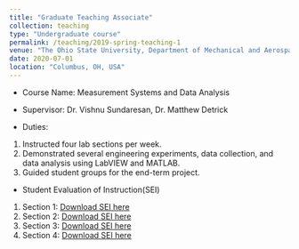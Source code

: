 ```yaml
---
title: "Graduate Teaching Associate"
collection: teaching
type: "Undergraduate course"
permalink: /teaching/2019-spring-teaching-1
venue: "The Ohio State University, Department of Mechanical and Aerospace Engineering"
date: 2020-07-01
location: "Columbus, OH, USA"
---
```


* Course Name: Measurement Systems and Data Analysis

* Supervisor: Dr. Vishnu Sundaresan, Dr. Matthew Detrick

* Duties: 
 1. Instructed four lab sections per week.
 2. Demonstrated several engineering experiments, data collection, and data analysis using LabVIEW and MATLAB.
 3. Guided student groups for the end-term project.
 
 * Student Evaluation of Instruction(SEI)
  1. Section 1: [Download SEI here](http://varunlochab.github.io/files/SEI3.pdf)
  2. Section 2: [Download SEI here](http://varunlochab.github.io/files/SEI2.pdf)
  3. Section 3: [Download SEI here](http://varunlochab.github.io/files/SEI4.pdf)
  4. Section 4: [Download SEI here](http://varunlochab.github.io/files/SEI1.pdf)
